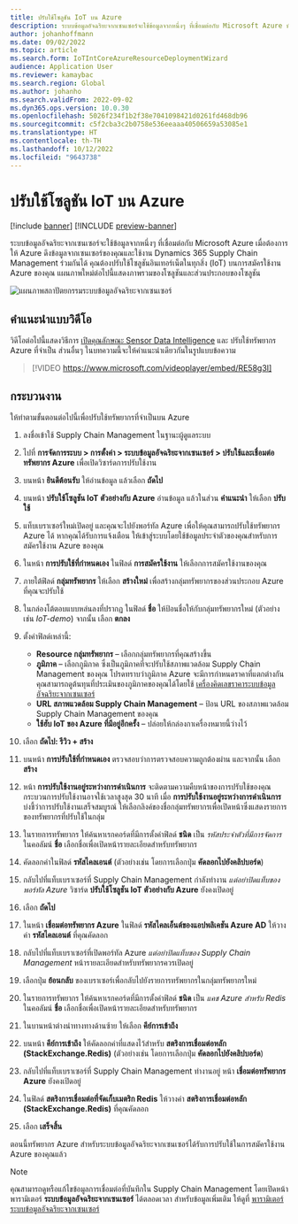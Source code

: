 ```yaml
---
title: ปรับใช้โซลูชัน IoT บน Azure
description: ระบบข้อมูลอัจฉริยะจากเซนเซอร์จะใช้ข้อมูลจากหนึ่งๆ ที่เชื่อมต่อกับ Microsoft Azure หัวข้อนี้อธิบายวิธีการจัดวางโซลูชันอินเทอร์เน็ตในทุกสิ่ง (IoT) ในการสมัครใช้งาน Azure ของคุณ
author: johanhoffmann
ms.date: 09/02/2022
ms.topic: article
ms.search.form: IoTIntCoreAzureResourceDeploymentWizard
audience: Application User
ms.reviewer: kamaybac
ms.search.region: Global
ms.author: johanho
ms.search.validFrom: 2022-09-02
ms.dyn365.ops.version: 10.0.30
ms.openlocfilehash: 5026f234f1b2f38e7041098421d0261fd468db96
ms.sourcegitcommit: c5f2cba3c2b0758e536eeaaa40506659a53085e1
ms.translationtype: HT
ms.contentlocale: th-TH
ms.lasthandoff: 10/12/2022
ms.locfileid: "9643738"
---
```

# <a name="deploy-an-iot-solution-on-azure"></a>ปรับใช้โซลูชัน IoT บน Azure

[!include [banner](../includes/banner.md)]
[!INCLUDE [preview-banner](../includes/preview-banner.md)]

ระบบข้อมูลอัจฉริยะจากเซนเซอร์จะใช้ข้อมูลจากหนึ่งๆ ที่เชื่อมต่อกับ Microsoft Azure เมื่อต้องการให้ Azure ดึงข้อมูลจากเซนเซอร์ของคุณและใช้งาน Dynamics 365 Supply Chain Management ร่วมกันได้ คุณต้องปรับใช้โซลูชันอินเทอร์เน็ตในทุกสิ่ง (IoT) บนการสมัครใช้งาน Azure ของคุณ แผนภาพใหม่ต่อไปนี้แสดงภาพรวมของโซลูชันและส่วนประกอบของโซลูชัน

![แผนภาพสถาปัตยกรรมระบบข้อมูลอัจฉริยะจากเซนเซอร์](media/sdi-architecture.png "แผนภาพสถาปัตยกรรมระบบข้อมูลอัจฉริยะจากเซนเซอร์")

## <a name="video-instructions"></a>คำแนะนำแบบวิดีโอ

วิดีโอต่อไปนี้แสดงวิธีการ [เปิดคุณลักษณะ Sensor Data Intelligence](sdi-enable-feature.md) และ ปรับใช้ทรัพยากร Azure ที่จำเป็น ส่วนอื่นๆ ในบทความนี้จะให้คําแนะนําเดียวกันในรูปแบบข้อความ

> [!VIDEO https://www.microsoft.com/videoplayer/embed/RE58g3I]

## <a name="procedure"></a>กระบวนงาน

ให้ทำตามขั้นตอนต่อไปนี้เพื่อปรับใช้ทรัพยากรที่จำเป็นบน Azure

1. ลงชื่อเข้าใช้ Supply Chain Management ในฐานะผู้ดูแลระบบ
1. ไปที่ **การจัดการระบบ \> การตั้งค่า \> ระบบข้อมูลอัจฉริยะจากเซนเซอร์ \> ปรับใช้และเชื่อมต่อทรัพยากร Azure** เพื่อเปิดวิซาร์ดการปรับใช้งาน
1. บนหน้า **ยินดีต้อนรับ** ให้อ่านข้อมูล แล้วเลือก **ถัดไป**
1. บนหน้า **ปรับใช้โซลูชัน IoT ตัวอย่างกับ Azure** อ่านข้อมูล แล้วในส่วน **คําแนะนํา** ให้เลือก **ปรับใช้**
1. แท็บเบราเซอร์ใหม่เปิดอยู่ และคุณจะไปยังพอร์ทัล Azure เพื่อให้คุณสามารถปรับใช้ทรัพยากร Azure ได้ หากคุณได้รับการแจ้งเตือน ให้เข้าสู่ระบบโดยใช้ข้อมูลประจำตัวของคุณสำหรับการสมัครใช้งาน Azure ของคุณ
1. ในหน้า **การปรับใช้ที่กำหนดเอง** ในฟิลด์ **การสมัครใช้งาน** ให้เลือกการสมัครใช้งานของคุณ
1. ภายใต้ฟิลด์ **กลุ่มทรัพยากร** ให้เลือก **สร้างใหม่** เพื่อสร้างกลุ่มทรัพยากรของส่วนประกอบ Azure ที่คุณจะปรับใช้
1. ในกล่องโต้ตอบแบบหล่นลงที่ปรากฏ ในฟิลด์ **ชื่อ** ให้ป้อนชื่อให้กับกลุ่มทรัพยากรใหม่ (ตัวอย่างเช่น *IoT-demo*) จากนั้น เลือก **ตกลง**
1. ตั้งค่าฟิลด์เหล่านี้:

    - **Resource กลุ่มทรัพยากร** – เลือกกลุ่มทรัพยากรที่คุณสร้างขึ้น
    - **ภูมิภาค** – เลือกภูมิภาค ซึ่งเป็นภูมิภาคที่จะปรับใช้สภาพแวดล้อม Supply Chain Management ของคุณ โปรดทราบว่าภูมิภาค Azure จะมีการกําหนดราคาที่แตกต่างกัน คุณสามารถดูต้นทุนที่ประเมินของภูมิภาคของคุณได้โดยใช้ [เครื่องคิดเลขราคาระบบข้อมูลอัจฉริยะจากเซนเซอร์](https://azure.com/e/c36c4947ebff4215b2e62590c2a24c68)
    - **URL สภาพแวดล้อม Supply Chain Management** – ป้อน URL ของสภาพแวดล้อม Supply Chain Management ของคุณ
    - **ใช้ฮับ IoT ของ Azure ที่มีอยู่อีกครั้ง** – ปล่อยให้กล่องกาเครื่องหมายนี้ว่างไว้

1. เลือก **ถัดไป: รีวิว + สร้าง**
1. บนหน้า **การปรับใช้ที่กำหนดเอง** ตรวจสอบว่าการตรวจสอบความถูกต้องผ่าน และจากนั้น เลือก **สร้าง**
1. หน้า **การปรับใช้งานอยู่ระหว่างการดำเนินการ** จะติดตามความคืบหน้าของการปรับใช้ของคุณ กระบวนการปรับใช้งานอาจใช้เวลาสูงสุด 30 นาที เมื่อ **การปรับใช้งานอยู่ระหว่างการดำเนินการ** บ่งชี้ว่าการปรับใช้งานเสร็จสมบูรณ์ ให้เลือกลิงค์ของชื่อกลุ่มทรัพยากรเพื่อเปิดหน้าซึ่งแสดงรายการของทรัพยากรที่ปรับใช้ในกลุ่ม
1. ในรายการทรัพยากร ให้ค้นหาเรกคอร์ดที่มีการตั้งค่าฟิลด์ **ชนิด** เป็น *รหัสประจำตัวที่มีการจัดการ* ในคอลัมน์ **ชื่อ** เลือกชื่อเพื่อเปิดหน้ารายละเอียดสำหรับทรัพยากร
1. คัดลอกค่าในฟิลด์ **รหัสไคลเอนต์** (ตัวอย่างเช่น โดยการเลือกปุ่ม **คัดลอกไปยังคลิปบอร์ด**)
1. กลับไปที่แท็บเบราเซอร์ที่ Supply Chain Management กำลังทำงาน *แต่อย่าปิดแท็บของพอร์ทัล Azure* วิซาร์ด **ปรับใช้โซลูชัน IoT ตัวอย่างกับ Azure** ยังคงเปิดอยู่ 
1. เลือก **ถัดไป**
1. ในหน้า **เชื่อมต่อทรัพยากร Azure** ในฟิลด์ **รหัสไคลเอ็นต์ของแอปพลิเคชัน Azure AD** ให้วางค่า **รหัสไคลเอนต์** ที่คุณคัดลอก
1. กลับไปที่แท็บเบราเซอร์ที่เปิดพอร์ทัล Azure *แต่อย่าปิดแท็บของ Supply Chain Management* หน้ารายละเอียดสำหรับทรัพยากรควรเปิดอยู่
1. เลือกปุ่ม **ย้อนกลับ** ของเบราเซอร์เพื่อกลับไปยังรายการทรัพยากรในกลุ่มทรัพยากรใหม่
1. ในรายการทรัพยากร ให้ค้นหาเรกคอร์ดที่มีการตั้งค่าฟิลด์ **ชนิด** เป็น *แคช Azure สำหรับ Redis* ในคอลัมน์ **ชื่อ** เลือกชื่อเพื่อเปิดหน้ารายละเอียดสำหรับทรัพยากร
1. ในบานหน้าต่างนำทางทางด้านซ้าย ให้เลือก **คีย์การเข้าถึง**
1. บนหน้า **คีย์การเข้าถึง** ให้คัดลอกค่าที่แสดงไว้สำหรับ **สตริงการเชื่อมต่อหลัก (StackExchange.Redis)** (ตัวอย่างเช่น โดยการเลือกปุ่ม **คัดลอกไปยังคลิปบอร์ด**)
1. กลับไปที่แท็บเบราเซอร์ที่ Supply Chain Management ทำงานอยู่ หน้า **เชื่อมต่อทรัพยากร Azure** ยังคงเปิดอยู่
1. ในฟิลด์ **สตริงการเชื่อมต่อที่จัดเก็บเมตริก Redis** ให้วางค่า **สตริงการเชื่อมต่อหลัก (StackExchange.Redis)** ที่คุณคัดลอก
1. เลือก **เสร็จสิ้น**

ตอนนี้ทรัพยากร Azure สำหรับระบบข้อมูลอัจฉริยะจากเซนเซอร์ได้รับการปรับใช้ในการสมัครใช้งาน Azure ของคุณแล้ว

> [!NOTE]
> คุณสามารถดูหรือแก้ไขข้อมูลการเชื่อมต่อที่บันทึกใน Supply Chain Management โดยเปิดหน้าพารามิเตอร์ **ระบบข้อมูลอัจฉริยะจากเซนเซอร์** ได้ตลอดเวลา สำหรับข้อมูลเพิ่มเติม ให้ดูที่ [พารามิเตอร์ระบบข้อมูลอัจฉริยะจากเซนเซอร์](sdi-parameters.md)
